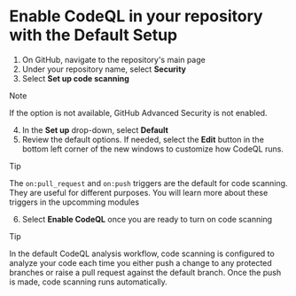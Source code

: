 # Enable CodeQL in your repository with the Default Setup

1. On GitHub, navigate to the repository's main page
2. Under your repository name, select **Security**
3. Select **Set up code scanning**
>[!NOTE]
>If the option is not available, GitHub Advanced Security is not enabled.
4. In the **Set up** drop-down, select **Default**
5. Review the default options. If needed, select the **Edit** button in the bottom left corner of the new windows to customize how CodeQL runs.
>[!TIP]
>The ```on:pull_request``` and ```on:push``` triggers are the default for code scanning. They are useful for different purposes.
>You will learn more about these triggers in the upcomming modules
6. Select **Enable CodeQL** once you are ready to turn on code scanning
>[!TIP]
>In the default CodeQL analysis workflow, code scanning is configured to analyze your code each time you either push a change
>to any protected branches or raise a pull request against the default branch.
>Once the push is made, code scanning runs automatically.

